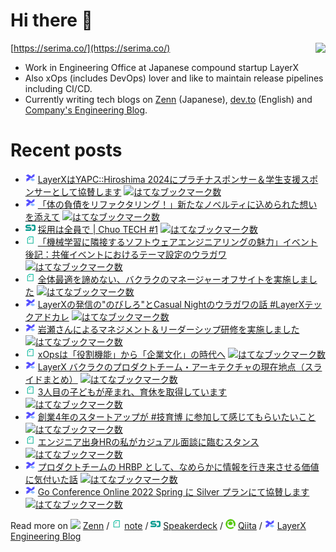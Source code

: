 # Hi there 👋

<img align="right" src="https://github-readme-stats.vercel.app/api?username=serima&count_private=true&theme=dracula&show_icons=true" />

[https://serima.co/](https://serima.co/)

- Work in Engineering Office at Japanese compound startup LayerX
- Also xOps (includes DevOps) lover and like to maintain release pipelines including CI/CD.
- Currently writing tech blogs on [Zenn](https://zenn.dev/serima) (Japanese), [dev.to](https://dev.to/serima) (English) and [Company's Engineering Blog](https://tech.layerx.co.jp).

# Recent posts

<!--[START POSTS]-->
- <img src="platform_icons/lxblog.png" width="16"> [LayerXはYAPC::Hiroshima 2024にプラチナスポンサー＆学生支援スポンサーとして協賛します](https://tech.layerx.co.jp/entry/2024/02/07/132911) [![はてなブックマーク数](https://b.hatena.ne.jp/entry/image/https://tech.layerx.co.jp/entry/2024/02/07/132911)](https://b.hatena.ne.jp/entry/https://tech.layerx.co.jp/entry/2024/02/07/132911)
- <img src="platform_icons/lxblog.png" width="16"> [「体の負債をリファクタリング！」新たなノベルティに込められた想いを添えて](https://tech.layerx.co.jp/entry/stretch) [![はてなブックマーク数](https://b.hatena.ne.jp/entry/image/https://tech.layerx.co.jp/entry/stretch)](https://b.hatena.ne.jp/entry/https://tech.layerx.co.jp/entry/stretch)
- <img src="platform_icons/speakerdeck.png" width="16"> [採用は全員で | Chuo TECH #1](https://speakerdeck.com/serima/cai-yong-haquan-yuan-de) [![はてなブックマーク数](https://b.hatena.ne.jp/entry/image/https://speakerdeck.com/serima/cai-yong-haquan-yuan-de)](https://b.hatena.ne.jp/entry/https://speakerdeck.com/serima/cai-yong-haquan-yuan-de)
- <img src="platform_icons/note.png" width="16"> [「機械学習に隣接するソフトウェアエンジニアリングの魅力」イベント後記：共催イベントにおけるテーマ設定のウラガワ](https://note.com/serima/n/n861455b83901) [![はてなブックマーク数](https://b.hatena.ne.jp/entry/image/https://note.com/serima/n/n861455b83901)](https://b.hatena.ne.jp/entry/https://note.com/serima/n/n861455b83901)
- <img src="platform_icons/note.png" width="16"> [全体最適を諦めない、バクラクのマネージャーオフサイトを実施しました](https://note.com/serima/n/n111d3ce30e9a) [![はてなブックマーク数](https://b.hatena.ne.jp/entry/image/https://note.com/serima/n/n111d3ce30e9a)](https://b.hatena.ne.jp/entry/https://note.com/serima/n/n111d3ce30e9a)
- <img src="platform_icons/lxblog.png" width="16"> [LayerXの発信の"のびしろ"とCasual Nightのウラガワの話 #LayerXテックアドカレ](https://tech.layerx.co.jp/entry/2023/11/27/192336) [![はてなブックマーク数](https://b.hatena.ne.jp/entry/image/https://tech.layerx.co.jp/entry/2023/11/27/192336)](https://b.hatena.ne.jp/entry/https://tech.layerx.co.jp/entry/2023/11/27/192336)
- <img src="platform_icons/lxblog.png" width="16"> [岩瀬さんによるマネジメント＆リーダーシップ研修を実施しました](https://tech.layerx.co.jp/entry/2023/09/14/152231) [![はてなブックマーク数](https://b.hatena.ne.jp/entry/image/https://tech.layerx.co.jp/entry/2023/09/14/152231)](https://b.hatena.ne.jp/entry/https://tech.layerx.co.jp/entry/2023/09/14/152231)
- <img src="platform_icons/note.png" width="16"> [xOpsは「役割機能」から「企業文化」の時代へ](https://note.com/serima/n/n8758466697b1) [![はてなブックマーク数](https://b.hatena.ne.jp/entry/image/https://note.com/serima/n/n8758466697b1)](https://b.hatena.ne.jp/entry/https://note.com/serima/n/n8758466697b1)
- <img src="platform_icons/lxblog.png" width="16"> [LayerX バクラクのプロダクトチーム・アーキテクチャの現在地点（スライドまとめ）](https://tech.layerx.co.jp/entry/2022/11/22/170338) [![はてなブックマーク数](https://b.hatena.ne.jp/entry/image/https://tech.layerx.co.jp/entry/2022/11/22/170338)](https://b.hatena.ne.jp/entry/https://tech.layerx.co.jp/entry/2022/11/22/170338)
- <img src="platform_icons/note.png" width="16"> [3人目の子どもが産まれ、育休を取得しています](https://note.com/serima/n/nfed27d04e438) [![はてなブックマーク数](https://b.hatena.ne.jp/entry/image/https://note.com/serima/n/nfed27d04e438)](https://b.hatena.ne.jp/entry/https://note.com/serima/n/nfed27d04e438)
- <img src="platform_icons/lxblog.png" width="16"> [創業4年のスタートアップが #技育博 に参加して感じてもらいたいこと](https://tech.layerx.co.jp/entry/geek-haku-2022) [![はてなブックマーク数](https://b.hatena.ne.jp/entry/image/https://tech.layerx.co.jp/entry/geek-haku-2022)](https://b.hatena.ne.jp/entry/https://tech.layerx.co.jp/entry/geek-haku-2022)
- <img src="platform_icons/note.png" width="16"> [エンジニア出身HRの私がカジュアル面談に臨むスタンス](https://note.com/serima/n/n00f578b49efe) [![はてなブックマーク数](https://b.hatena.ne.jp/entry/image/https://note.com/serima/n/n00f578b49efe)](https://b.hatena.ne.jp/entry/https://note.com/serima/n/n00f578b49efe)
- <img src="platform_icons/lxblog.png" width="16"> [プロダクトチームの HRBP として、なめらかに情報を行き来させる価値に気付いた話](https://tech.layerx.co.jp/entry/2022/06/06/092028) [![はてなブックマーク数](https://b.hatena.ne.jp/entry/image/https://tech.layerx.co.jp/entry/2022/06/06/092028)](https://b.hatena.ne.jp/entry/https://tech.layerx.co.jp/entry/2022/06/06/092028)
- <img src="platform_icons/lxblog.png" width="16"> [Go Conference Online 2022 Spring に Silver プランにて協賛します](https://tech.layerx.co.jp/entry/2022/04/05/184836) [![はてなブックマーク数](https://b.hatena.ne.jp/entry/image/https://tech.layerx.co.jp/entry/2022/04/05/184836)](https://b.hatena.ne.jp/entry/https://tech.layerx.co.jp/entry/2022/04/05/184836)
<!--[END POSTS]-->

Read more on 
![](platform_icons/zenn.png) [Zenn](https://zenn.dev/serima) / 
![](platform_icons/note.png) [note](https://note.com/serima) /
![](platform_icons/speakerdeck.png) [Speakerdeck](https://speakerdeck.com/serima) /
![](platform_icons/qiita.png) [Qiita](https://qiita.com/serima) /
<img src="platform_icons/lxblog.png" width="16"> [LayerX Engineering Blog](https://tech.layerx.co.jp)
